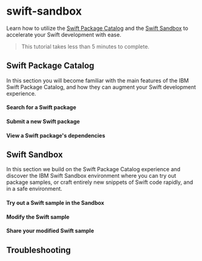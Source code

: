 
# swift-sandbox

Learn how to utilize the [Swift Package Catalog](https://packagecatalog.com)
and the [Swift Sandbox](https://swift.sandbox.bluemix.net) to accelerate your
Swift development with ease.

> This tutorial takes less than 5 minutes to complete.

## Swift Package Catalog

In this section you will become familiar with the main features of the IBM Swift
Package Catalog, and how they can augment your Swift development experience.

#### Search for a Swift package

#### Submit a new Swift package

#### View a Swift package's dependencies

## Swift Sandbox

In this section we build on the Swift Package Catalog experience and discover
the IBM Swift Sandbox environment where you can try out package samples, or
craft entirely new snippets of Swift code rapidly, and in a safe environment.

#### Try out a Swift sample in the Sandbox

#### Modify the Swift sample

#### Share your modified Swift sample

## Troubleshooting

